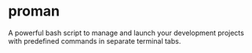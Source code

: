 # proman
 A powerful bash script to manage and launch your development projects with predefined commands in separate terminal tabs.
